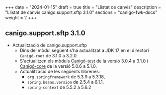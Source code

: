 +++
date        = "2024-01-15"
draft        = true
title       = "Llistat de canvis"
description = "Llistat de canvis canigo.support.sftp 3.1.0"
sections    = "canigo-fwk-docs"
weight		= 2
+++


## canigo.support.sftp 3.1.0

- Actualització de canigo.support.sftp
  - Dins del mòdul següent s'ha actualitzat a JDK 17 en el directori `Canigó-root` de 3.1.0 a 3.2.0
  - S'actualitzen els mòduls  [Canigó-test](/content/plataformes/canigo/documentacio-llibreries/canigo.test/3.1.0/) de la versió 3.0.4 a 3.1.0
    i [Canigó-core](/content/plataformes/canigo/documentacio-llibreries/canigo.core/5.1.0/)
    de la versió 5.0.6 a 5.1.0.
   -  Actualització de les següents llibreries:  
      - `org.springframework` de 5.3.9 a 5.3.18,
      - `spring.beans.version` de 2.5.4 a 6.1.1,
      - `spring-context` de 5.5.2 a 5.6.2
  
